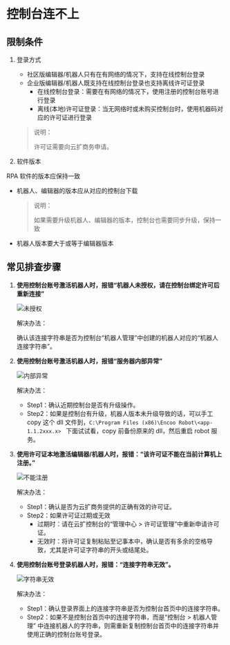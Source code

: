 # 控制台连不上

## 限制条件

1. 登录方式

    - 社区版编辑器/机器人只有在有网络的情况下，支持在线控制台登录
    - 企业版编辑器/机器人既支持在线控制台登录也支持离线许可证登录
      - 在线控制台登录：需要在有网络的情况下，使用注册的控制台账号进行登录
      - 离线(本地)许可证登录：当无网络时或未购买控制台时，使用机器码对应的许可证进行登录

    > 说明：
    >
    > 许可证需要向云扩商务申请。

2. 软件版本

RPA 软件的版本应保持一致

- 机器人、编辑器的版本应从对应的控制台下载

    > 说明：
    >
    > 如果需要升级机器人、编辑器的版本，控制台也需要同步升级，保持一致

- 机器人版本要大于或等于编辑器版本

## 常见排查步骤

1. **使用控制台账号激活机器人时，报错“机器人未授权，请在控制台绑定许可后重新连接”**

    ![未授权](https://docimages.blob.core.chinacloudapi.cn/images/troubleshoot/0120220506.png)

    解决办法：

    确认该连接字符串是否为控制台“机器人管理”中创建的机器人对应的“机器人连接字符串”。

2. **使用控制台账号激活机器人时，报错“服务器内部异常”**

    ![内部异常](https://docimages.blob.core.chinacloudapi.cn/images/troubleshoot/0220220506.png)

    解决办法：

    - Step1：确认近期控制台是否有升级操作。
    - Step2：如果是控制台有升级，机器人版本未升级导致的话，可以手工 copy 这个 dll 文件到，`C:\Program Files (x86)\Encoo Robot\<app-1.1.2xxx.x> ` 下面试试看，copy 前备份原来的 dll，然后重启 robot 服务。

3. **使用许可证本地激活编辑器/机器人时，报错：“该许可证不能在当前计算机上注册。”**

    ![不能注册](https://docimages.blob.core.chinacloudapi.cn/images/troubleshoot/0320220506.png)

    解决办法：

    - Step1：确认是否为云扩商务提供的正确有效的许可证。
    - Step2：如果许可证过期或无效
        - 过期时：请在云扩控制台的“管理中心 > 许可证管理”中重新申请许可证。
        - 无效时：将许可证复制粘贴至记事本中，确认是否有多余的空格导致，尤其是许可证字符串的开头或结尾处。

4. **使用控制台账号登录机器人时，报错：“连接字符串无效”。**

    ![字符串无效](https://docimages.blob.core.chinacloudapi.cn/images/troubleshoot/0420220506.png)

    解决办法：

    - Step1：确认登录界面上的连接字符串是否为控制台首页中的连接字符串。
    - Step2：如果不是控制台首页中的连接字符串，而是“控制台 > 机器人管理” 中连接机器人的字符串，则需重新复制控制台首页中的连接字符串并使用正确的控制台账号登录。

